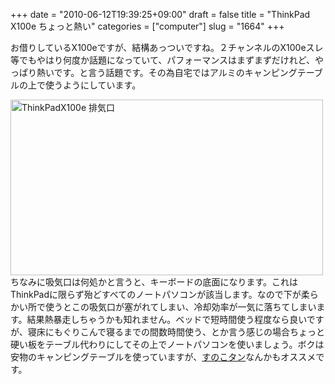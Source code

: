 +++
date = "2010-06-12T19:39:25+09:00"
draft = false
title = "ThinkPad X100e ちょっと熱い"
categories = ["computer"]
slug = "1664"
+++

お借りしているX100eですが、結構あっついですね。２チャンネルのX100eスレ等でもやはり何度か話題になっていて、パフォーマンスはまずまずだけれど、やっぱり熱いです。と言う話題です。その為自宅ではアルミのキャンピングテーブルの上で使うようにしています。

<a href="https://www.flickr.com/photos/keruru/4693058246/" title="ThinkPadX100e 排気口 by けるる, on Flickr"><img src="https://farm5.static.flickr.com/4030/4693058246_f18e249eda.jpg" width="500" height="281" alt="ThinkPadX100e 排気口" /></a>
ちなみに吸気口は何処かと言うと、キーボードの底面になります。これはThinkPadに限らず殆どすべてのノートパソコンが該当します。なので下が柔らかい所で使うとこの吸気口が塞がれてしまい、冷却効率が一気に落ちてしまいます。結果熱暴走しちゃうかも知れません。ベッドで短時間使う程度なら良いですが、寝床にもぐりこんで寝るまでの間数時間使う、とか言う感じの場合ちょっと硬い板をテーブル代わりにしてその上でノートパソコンを使いましょう。ボクは安物のキャンピングテーブルを使っていますが、<a href="http://www.sunokotan.com/sunoko/index.html">すのこタン</a>なんかもオススメです。
